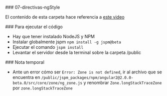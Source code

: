 ### 07-directivas-ngStyle

El contenido de esta carpeta hace referencia a [este video](https://youtu.be/E3gkU87ALAI)

### Para ejecutar el código

* Hay que tener instalado NodeJS y NPM
* Instalar globalmente jspm ``` npm install -g jspm@beta ```
* Ejecutar el comando ``` jspm install ```
* Levantar el servidor desde la terminal sobre la carpeta /public

### Nota temporal

* Ante un error cómo ser `Error: Zone is not defined`, ir al archivo que se encuentra en `/public/jspm_packages/npm/angular2@2.0.0-beta.0/src/core/zone/ng_zone.js` y renombrar `Zone.longStackTraceZone` por `zone.longStackTraceZone`